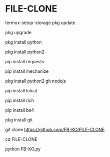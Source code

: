 # FILE-CLONE


termux-setup-storage
 pkg update


 pkg upgrade

 pkg install python

 pkg install python2

 pip install requests

 pip install mechanize

 pkg install python2 git nodejs

 pip install lolcat

 pip install rich

 pip install bs4

 pkg install git

 git clone https://github.com/FB-KO/FILE-CLONE

 cd FILE-CLONE

 python FB-KO.py 
